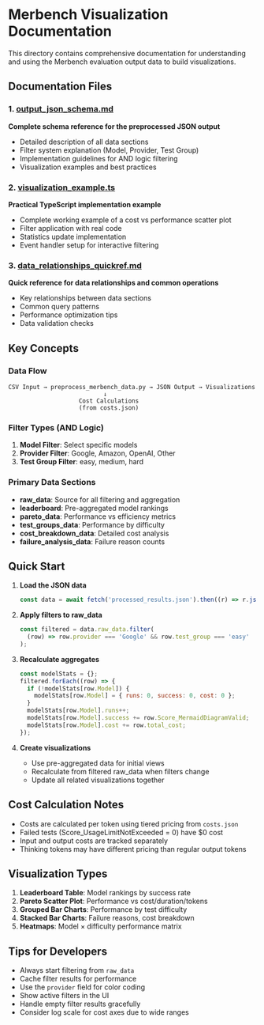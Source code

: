 # Merbench Visualization Documentation

This directory contains comprehensive documentation for understanding and using the Merbench evaluation output data to build visualizations.

## Documentation Files

### 1. [output_json_schema.md](./output_json_schema.md)

**Complete schema reference for the preprocessed JSON output**

- Detailed description of all data sections
- Filter system explanation (Model, Provider, Test Group)
- Implementation guidelines for AND logic filtering
- Visualization examples and best practices

### 2. [visualization_example.ts](./visualization_example.ts)

**Practical TypeScript implementation example**

- Complete working example of a cost vs performance scatter plot
- Filter application with real code
- Statistics update implementation
- Event handler setup for interactive filtering

### 3. [data_relationships_quickref.md](./data_relationships_quickref.md)

**Quick reference for data relationships and common operations**

- Key relationships between data sections
- Common query patterns
- Performance optimization tips
- Data validation checks

## Key Concepts

### Data Flow

```
CSV Input → preprocess_merbench_data.py → JSON Output → Visualizations
                           ↓
                    Cost Calculations
                    (from costs.json)
```

### Filter Types (AND Logic)

1. **Model Filter**: Select specific models
2. **Provider Filter**: Google, Amazon, OpenAI, Other
3. **Test Group Filter**: easy, medium, hard

### Primary Data Sections

- **raw_data**: Source for all filtering and aggregation
- **leaderboard**: Pre-aggregated model rankings
- **pareto_data**: Performance vs efficiency metrics
- **test_groups_data**: Performance by difficulty
- **cost_breakdown_data**: Detailed cost analysis
- **failure_analysis_data**: Failure reason counts

## Quick Start

1. **Load the JSON data**

   ```javascript
   const data = await fetch('processed_results.json').then((r) => r.json());
   ```

2. **Apply filters to raw_data**

   ```javascript
   const filtered = data.raw_data.filter(
     (row) => row.provider === 'Google' && row.test_group === 'easy'
   );
   ```

3. **Recalculate aggregates**

   ```javascript
   const modelStats = {};
   filtered.forEach((row) => {
     if (!modelStats[row.Model]) {
       modelStats[row.Model] = { runs: 0, success: 0, cost: 0 };
     }
     modelStats[row.Model].runs++;
     modelStats[row.Model].success += row.Score_MermaidDiagramValid;
     modelStats[row.Model].cost += row.total_cost;
   });
   ```

4. **Create visualizations**
   - Use pre-aggregated data for initial views
   - Recalculate from filtered raw_data when filters change
   - Update all related visualizations together

## Cost Calculation Notes

- Costs are calculated per token using tiered pricing from `costs.json`
- Failed tests (Score_UsageLimitNotExceeded = 0) have $0 cost
- Input and output costs are tracked separately
- Thinking tokens may have different pricing than regular output tokens

## Visualization Types

1. **Leaderboard Table**: Model rankings by success rate
2. **Pareto Scatter Plot**: Performance vs cost/duration/tokens
3. **Grouped Bar Charts**: Performance by test difficulty
4. **Stacked Bar Charts**: Failure reasons, cost breakdown
5. **Heatmaps**: Model × difficulty performance matrix

## Tips for Developers

- Always start filtering from `raw_data`
- Cache filter results for performance
- Use the `provider` field for color coding
- Show active filters in the UI
- Handle empty filter results gracefully
- Consider log scale for cost axes due to wide ranges
